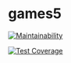 # games5

[![Maintainability](https://api.codeclimate.com/v1/badges/fb8efdea99c7a2552c41/maintainability)](https://codeclimate.com/github/evbeda/games5/maintainability)

[![Test Coverage](https://api.codeclimate.com/v1/badges/fb8efdea99c7a2552c41/test_coverage)](https://codeclimate.com/github/evbeda/games5/test_coverage)

